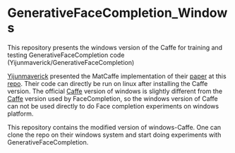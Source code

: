 # GenerativeFaceCompletion_Windows
This repository presents the windows version of the Caffe for training and testing GenerativeFaceCompletion code (Yijunmaverick/GenerativeFaceCompletion)

[Yijunmaverick]() presented the MatCaffe implementation of their [paper](http://openaccess.thecvf.com/content_cvpr_2017/papers/Li_Generative_Face_Completion_CVPR_2017_paper.pdf) at this [repo](https://github.com/Yijunmaverick/GenerativeFaceCompletion). Their code can directly be run on linux after installing the Caffe version. The official [Caffe](https://github.com/BVLC/caffe/tree/windows) version of windows is slightly different from the [Caffe](https://github.com/Yijunmaverick/GenerativeFaceCompletion/tree/master/include/caffe) version used by FaceCompletion, so the windows version of Caffe can not be used directly to do Face completion experiments on windows platform.

This repository contains the modified version of windows-Caffe. One can clone the repo on their windows system and start doing experiments with GenerativeFaceCompletion.
